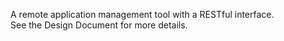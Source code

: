 A remote application management tool with a RESTful interface.  
See the Design Document for more details.